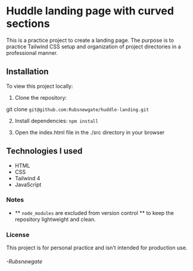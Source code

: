 # Huddle landing page with curved sections

This is a practice project to create a landing page.
The purpose is to practice Tailwind CSS setup and organization of project directories in a
professional manner.

## Installation

To view this project locally:
1. Clone the repository:

git clone `git@github.com:Rubsnewgate/huddle-landing.git`

2. Install dependencies: `npm install`

3. Open the index.html file in the ./src directory in your browser

## Technologies I used
- HTML
- CSS
- Tailwind 4
- JavaScript

### Notes
- ** `node_modules` are excluded from version control ** to keep the repository lightweight and clean.

### License
This project is for personal practice and isn't intended for production use.

###### -Rubsnewgate